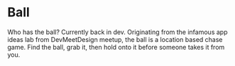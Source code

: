 # Ball
Who has the ball?
Currently back in dev. Originating from the infamous app ideas lab from DevMeetDesign meetup, the ball is a location based chase game. Find the ball, grab it, then hold onto it before someone takes it from you.
